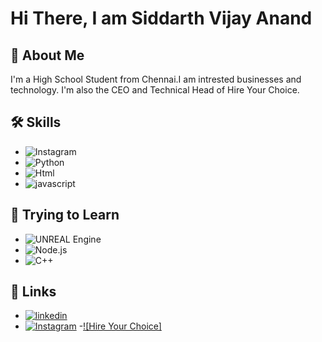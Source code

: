 # Hi There, I am Siddarth Vijay Anand



## 🚀 About Me
I'm a High School Student from Chennai.I am intrested businesses and technology.
I'm also the CEO and Technical Head of Hire Your Choice.

## 🛠 Skills
- ![Instagram](https://img.shields.io/badge/React-20232A?style=for-the-badge&logo=react&logoColor=61DAFB)
- ![Python](https://img.shields.io/badge/Python-FFD43B?style=for-the-badge&logo=python&logoColor=blue)
- ![Html](https://img.shields.io/badge/HTML5-E34F26?style=for-the-badge&logo=html5&logoColor=white)
- ![javascript](https://img.shields.io/badge/JavaScript-323330?style=for-the-badge&logo=javascript&logoColor=F7DF1E)

## 👻 Trying to Learn
- ![UNREAL Engine](https://img.shields.io/badge/-Unreal%20Engine-313131?style=for-the-badge&logo=unreal-engine&logoColor=white)
- ![Node.js](https://img.shields.io/badge/Node.js-339933?style=for-the-badge&logo=nodedotjs&logoColor=white)
- ![C++](https://img.shields.io/badge/C%2B%2B-00599C?style=for-the-badge&logo=c%2B%2B&logoColor=white)
## 🔗 Links
- [![linkedin](https://img.shields.io/badge/linkedin-0A66C2?style=for-the-badge&logo=linkedin&logoColor=white)](https://www.linkedin.com/in/siddarth-vijay-anand-97a1b7214/)
- [![Instagram](https://img.shields.io/badge/Instagram-E4405F?style=for-the-badge&logo=instagram&logoColor=white)](https://www.instagram.com/sid_vj/)
-[![Hire Your Choice]](hireyourchoice.in)
